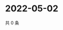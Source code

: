 # 2022-05-02

共 0 条

<!-- BEGIN WEIBO -->
<!-- 最后更新时间 Mon May 02 2022 07:15:23 GMT+0800 (China Standard Time) -->

<!-- END WEIBO -->
